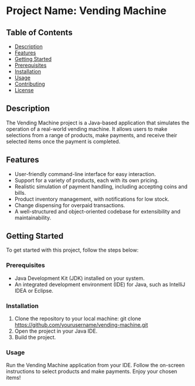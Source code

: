 # Project Name: Vending Machine

## Table of Contents
- [Description](#description)
- [Features](#features)
- [Getting Started](#getting-started)
- [Prerequisites](#prerequisites)
- [Installation](#installation)
- [Usage](#usage)
- [Contributing](#contributing)
- [License](#license)

## Description
The Vending Machine project is a Java-based application that simulates the operation of a real-world vending machine. It allows users to make selections from a range of products, make payments, and receive their selected items once the payment is completed.

## Features
- User-friendly command-line interface for easy interaction.
- Support for a variety of products, each with its own pricing.
- Realistic simulation of payment handling, including accepting coins and bills.
- Product inventory management, with notifications for low stock.
- Change dispensing for overpaid transactions.
- A well-structured and object-oriented codebase for extensibility and maintainability.

## Getting Started
To get started with this project, follow the steps below:

### Prerequisites
- Java Development Kit (JDK) installed on your system.
- An integrated development environment (IDE) for Java, such as IntelliJ IDEA or Eclipse.

### Installation
1. Clone the repository to your local machine: git clone https://github.com/yourusername/vending-machine.git
2. Open the project in your Java IDE.
3. Build the project.

### Usage
Run the Vending Machine application from your IDE.
Follow the on-screen instructions to select products and make payments.
Enjoy your chosen items!


